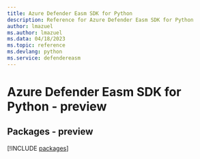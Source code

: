 ```yaml
---
title: Azure Defender Easm SDK for Python
description: Reference for Azure Defender Easm SDK for Python
author: lmazuel
ms.author: lmazuel
ms.data: 04/18/2023
ms.topic: reference
ms.devlang: python
ms.service: defendereasm
---
```

# Azure Defender Easm SDK for Python - preview
## Packages - preview
[!INCLUDE [packages](defender-easm-index.md)]
